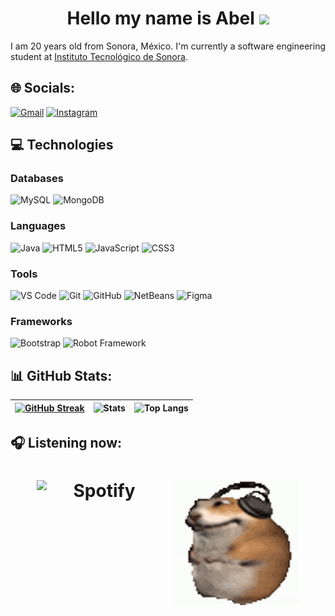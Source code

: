 <h1 align="center">Hello my name is Abel <img height="40" src="https://emoji.gg/assets/emoji/7333-parrotdance.gif"></h1>
<div align="justify">
I am 20 years old from Sonora, México.  
I'm currently a software engineering student at <a href="https://www.itson.mx/" target="_blank">Instituto Tecnológico de Sonora</a>.

## 🌐 Socials:
[![Gmail](https://img.shields.io/badge/Gmail-D14836?logo=gmail&logoColor=white)](mailto:abelcorona.quintero@gmail.com)
[![Instagram](https://img.shields.io/badge/Instagram-%23E4405F.svg?logo=Instagram&logoColor=white)](https://www.instagram.com/abel_corona06/)

## 💻 Technologies

### Databases
![MySQL](https://img.shields.io/badge/MySQL-00f?style=flat-square&logo=mysql&logoColor=white)
![MongoDB](https://img.shields.io/badge/MongoDB-4ea94b?style=flat-square&logo=mongodb&logoColor=white)

### Languages
![Java](https://img.shields.io/badge/-Java-ED2025?style=flat-square&logo=ORACLE&logoColor=white&color=ED2025)
![HTML5](https://img.shields.io/badge/-HTML5-E44D27?style=flat-square&logo=html5&logoColor=ffffff)
![JavaScript](https://img.shields.io/badge/-JavaScript-F7DF1C?style=flat-square&logo=javascript&logoColor=black&color=F7DF1C)
![CSS3](https://img.shields.io/badge/-CSS3-1572B6?style=flat-square&logo=css3)  


### Tools
![VS Code](https://img.shields.io/badge/-VSCode-007ACC?style=flat-square&logo=visual-studio-code)
![Git](https://img.shields.io/badge/-Git-F05032?style=flat-square&logo=git&logoColor=ffffff)
![GitHub](https://img.shields.io/badge/Github-%23121011.svg?style=flat-square&logo=github&logoColor=white)
![NetBeans](https://img.shields.io/badge/Apache%20NetBeans-1B6AC6?style=flat-square&logo=apache-netbeans-ide&logoColor=white)
![Figma](https://img.shields.io/badge/Figma-F24E1E?style=flat-square&logo=figma&logoColor=white)

### Frameworks
![Bootstrap](https://img.shields.io/badge/Bootstrap-563D7C?style=flat-square&logo=bootstrap&logoColor=white)
![Robot Framework](https://img.shields.io/badge/Robot%20Framework-000000?style=flat-square&logo=robot-framework&logoColor=white)
## 📊 GitHub Stats:
| [![GitHub Streak](https://github-readme-streak-stats.herokuapp.com/?user=abel11604&theme=dracula&hide_border=true&date_format=j%2Fn%5B%2FY%5D)](https://git.io/streak-stats) | ![Stats](https://github-readme-stats.vercel.app/api?username=abel11604&count_private=true&show_icons=true&include_all_commits=true&hide_border=true&theme=dracula) | ![Top Langs](https://github-readme-stats.vercel.app/api/top-langs/?username=abel11604&layout=compact&hide_border=true&theme=dracula) |
| - | - | - |

## 🎧 Listening now:
<h1 align="center"><div style="display: flex; justify-content: center; align-items: center; margin-top: 20px;">
    <img src="https://spotify-github-profile.kittinanx.com/api/view?uid=6mgxc75tu3489b6j6og79lrsm&cover_image=true&theme=default&show_offline=false&background_color=121212&interchange=false" alt="Spotify" width="200" height="200" style="margin-right: 20px;">
    <img src="assets/hamsterBailando.gif" alt="Hamster Bailando" width="200" height="200"> </h1>

</div>
